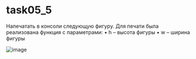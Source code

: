 # task05_5

Напечатать в консоли следующую фигуру.
Для печати была реализована функция с параметрами: 
•	h – высота фигуры
•	w – ширина фигуры

![image](https://user-images.githubusercontent.com/90618288/139026199-dc0b460a-f293-48e2-9732-04e5e2b34ede.png)
